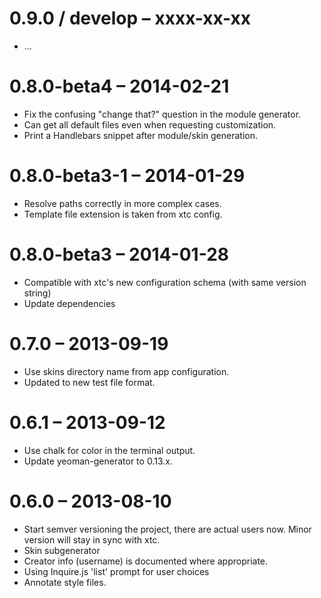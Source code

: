 
# 0.9.0 / develop – xxxx-xx-xx

- ...

# 0.8.0-beta4 – 2014-02-21

- Fix the confusing "change that?" question in the module generator.
- Can get all default files even when requesting customization.
- Print a Handlebars snippet after module/skin generation.

# 0.8.0-beta3-1 – 2014-01-29

- Resolve paths correctly in more complex cases.
- Template file extension is taken from xtc config.

# 0.8.0-beta3 – 2014-01-28

- Compatible with xtc's new configuration schema (with same version string)
- Update dependencies


# 0.7.0 – 2013-09-19

- Use skins directory name from app configuration.
- Updated to new test file format.


# 0.6.1 – 2013-09-12

- Use chalk for color in the terminal output.
- Update yeoman-generator to 0.13.x.


# 0.6.0 – 2013-08-10

- Start semver versioning the project, there are actual users now. Minor version will stay in sync with xtc.
- Skin subgenerator
- Creator info (username) is documented where appropriate.
- Using Inquire.js 'list' prompt for user choices
- Annotate style files.